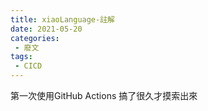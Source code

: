 ```yaml
---
title: xiaoLanguage-註解
date: 2021-05-20
categories:
 - 廢文
tags:
 - CICD
---
```


第一次使用GitHub Actions
搞了很久才摸索出來